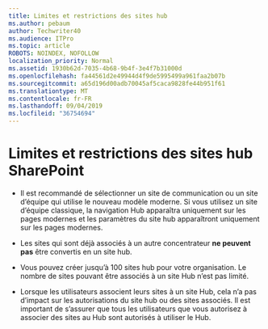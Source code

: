 ```yaml
---
title: Limites et restrictions des sites hub
ms.author: pebaum
author: Techwriter40
ms.audience: ITPro
ms.topic: article
ROBOTS: NOINDEX, NOFOLLOW
localization_priority: Normal
ms.assetid: 1930b62d-7035-4b68-9b4f-3e4f7b31000d
ms.openlocfilehash: fa44561d2e49944d4f9de5995499a961faa2b07b
ms.sourcegitcommit: a65d196d00adb70045af5caca9828fe44b951f61
ms.translationtype: MT
ms.contentlocale: fr-FR
ms.lasthandoff: 09/04/2019
ms.locfileid: "36754694"
---
```

# <a name="sharepoint-hub-site-limits-and-restrictions"></a>Limites et restrictions des sites hub SharePoint

- Il est recommandé de sélectionner un site de communication ou un site d’équipe qui utilise le nouveau modèle moderne. Si vous utilisez un site d’équipe classique, la navigation Hub apparaîtra uniquement sur les pages modernes et les paramètres du site hub apparaîtront uniquement sur les pages modernes.

- Les sites qui sont déjà associés à un autre concentrateur **ne peuvent pas** être convertis en un site hub.

- Vous pouvez créer jusqu’à 100 sites hub pour votre organisation. Le nombre de sites pouvant être associés à un site Hub n’est pas limité.

- Lorsque les utilisateurs associent leurs sites à un site Hub, cela n’a pas d’impact sur les autorisations du site hub ou des sites associés. Il est important de s’assurer que tous les utilisateurs que vous autorisez à associer des sites au Hub sont autorisés à utiliser le Hub.

